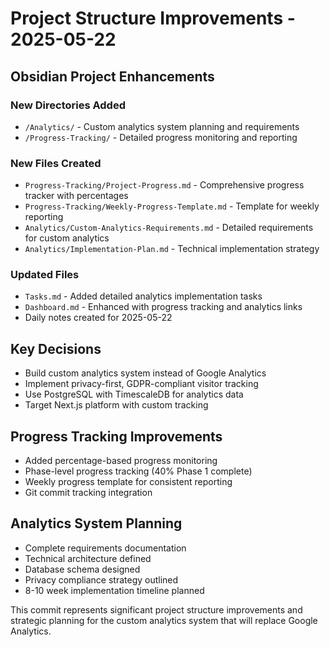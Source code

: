 # Project Structure Improvements - 2025-05-22

## Obsidian Project Enhancements

### New Directories Added
- `/Analytics/` - Custom analytics system planning and requirements
- `/Progress-Tracking/` - Detailed progress monitoring and reporting

### New Files Created
- `Progress-Tracking/Project-Progress.md` - Comprehensive progress tracker with percentages
- `Progress-Tracking/Weekly-Progress-Template.md` - Template for weekly reporting
- `Analytics/Custom-Analytics-Requirements.md` - Detailed requirements for custom analytics
- `Analytics/Implementation-Plan.md` - Technical implementation strategy

### Updated Files
- `Tasks.md` - Added detailed analytics implementation tasks
- `Dashboard.md` - Enhanced with progress tracking and analytics links
- Daily notes created for 2025-05-22

## Key Decisions
- Build custom analytics system instead of Google Analytics
- Implement privacy-first, GDPR-compliant visitor tracking
- Use PostgreSQL with TimescaleDB for analytics data
- Target Next.js platform with custom tracking

## Progress Tracking Improvements
- Added percentage-based progress monitoring
- Phase-level progress tracking (40% Phase 1 complete)
- Weekly progress template for consistent reporting
- Git commit tracking integration

## Analytics System Planning
- Complete requirements documentation
- Technical architecture defined
- Database schema designed
- Privacy compliance strategy outlined
- 8-10 week implementation timeline planned

This commit represents significant project structure improvements and strategic planning for the custom analytics system that will replace Google Analytics.

